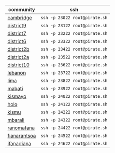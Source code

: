 community|ssh
---|---
[cambridge](http://pirate.ole.org:23084/apps/_design/bell/MyApp/index.html)|`ssh -p 23022 root@pirate.sh`
[district9](http://pirate.ole.org:23184/apps/_design/bell/MyApp/index.html)|`ssh -p 23122 root@pirate.sh`
[district7](http://pirate.ole.org:23284/apps/_design/bell/MyApp/index.html)|`ssh -p 23222 root@pirate.sh`
[district6](http://pirate.ole.org:23384/apps/_design/bell/MyApp/index.html)|`ssh -p 23322 root@pirate.sh`
[district2b](http://pirate.ole.org:23484/apps/_design/bell/MyApp/index.html)|`ssh -p 23422 root@pirate.sh`
[district2a](http://pirate.ole.org:23584/apps/_design/bell/MyApp/index.html)|`ssh -p 23522 root@pirate.sh`
[district10](http://pirate.ole.org:23684/apps/_design/bell/MyApp/index.html)|`ssh -p 23622 root@pirate.sh`
[lebanon](http://pirate.ole.org:23784/apps/_design/bell/MyApp/index.html)|`ssh -p 23722 root@pirate.sh`
[lima](http://pirate.ole.org:23884/apps/_design/bell/MyApp/index.html)|`ssh -p 23822 root@pirate.sh`
[mabati](http://pirate.ole.org:23984/apps/_design/bell/MyApp/index.html)|`ssh -p 23922 root@pirate.sh`
[kismayo](http://pirate.ole.org:24084/apps/_design/bell/MyApp/index.html)|`ssh -p 24022 root@pirate.sh`
[holo](http://pirate.ole.org:24184/apps/_design/bell/MyApp/index.html)|`ssh -p 24122 root@pirate.sh`
[kismu](http://pirate.ole.org:24284/apps/_design/bell/MyApp/index.html)|`ssh -p 24222 root@pirate.sh`
[mbarali](http://pirate.ole.org:24384/apps/_design/bell/MyApp/index.html)|`ssh -p 24322 root@pirate.sh`
[ranomafana](http://pirate.ole.org:24484/apps/_design/bell/MyApp/index.html)|`ssh -p 24422 root@pirate.sh`
[fianarantsoa](http://pirate.ole.org:24584/apps/_design/bell/MyApp/index.html)|`ssh -p 24522 root@pirate.sh`
[ifanadiana](http://pirate.ole.org:24684/apps/_design/bell/MyApp/index.html)|`ssh -p 24622 root@pirate.sh`
